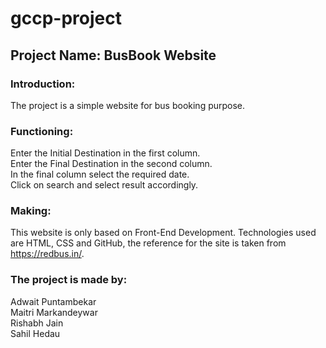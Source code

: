 # gccp-project

## Project Name: BusBook Website </br>

### Introduction: 
The project is a simple website for bus booking purpose. </br>

### Functioning: 
Enter the Initial Destination in the first column. </br>
Enter the Final Destination in the second column. </br>
In the final column select the required date. </br>
Click on search and select result accordingly. </br>

### Making:
This website is only based on Front-End Development. Technologies used are HTML, CSS and GitHub, the reference for the site is taken from https://redbus.in/. </br>

### The project is made by:
Adwait Puntambekar </br>
Maitri Markandeywar </br>
Rishabh Jain </br>
Sahil Hedau </br>
